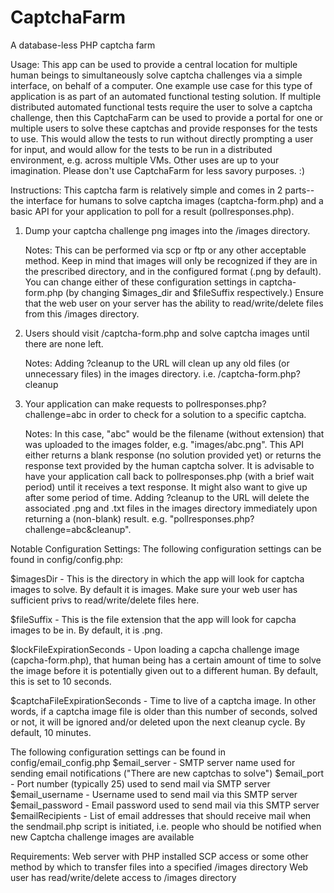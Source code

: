 CaptchaFarm
===========

A database-less PHP captcha farm

Usage:
This app can be used to provide a central location for multiple human beings to simultaneously solve captcha challenges via a simple interface, on behalf of a computer. One example use case for this type of application is as part of an automated functional testing solution. If multiple distributed automated functional tests require the user to solve a captcha challenge, then this CaptchaFarm can be used to provide a portal for one or multiple users to solve these captchas and provide responses for the tests to use. This would allow the tests to run without directly prompting a user for input, and would allow for the tests to be run in a distributed environment, e.g. across multiple VMs. Other uses are up to your imagination. 
Please don't use CaptchaFarm for less savory purposes. :)

Instructions:
This captcha farm is relatively simple and comes in 2 parts-- the interface for humans to solve captcha images (captcha-form.php) and a basic API for your application to poll for a result (pollresponses.php).

1. Dump your captcha challenge png images into the /images directory. 

	Notes: This can be performed via scp or ftp or any other acceptable method. Keep in mind that images will only be recognized if they are in the prescribed directory, and in the configured format (.png by default). You can change either of these configuration settings in captcha-form.php (by changing $images_dir and $fileSuffix respectively.) Ensure that the web user on your server has the ability to read/write/delete files from this /images directory.

2. Users should visit /captcha-form.php and solve captcha images until there are none left.

	Notes: Adding ?cleanup to the URL will clean up any old files (or unnecessary files) in the images directory. i.e. /captcha-form.php?cleanup

3. Your application can make requests to pollresponses.php?challenge=abc in order to check for a solution to a specific captcha. 

	Notes: In this case, "abc" would be the filename (without extension) that was uploaded to the images folder, e.g. "images/abc.png". This API either returns a blank response (no solution provided yet) or returns the response text provided by the human captcha solver. It is advisable to have your application call back to pollresponses.php (with a brief wait period) until it receives a text response. It might also want to give up after some period of time. Adding ?cleanup to the URL will delete the associated .png and .txt files in the images directory immediately upon returning a (non-blank) result. e.g. "pollresponses.php?challenge=abc&cleanup". 
	
Notable Configuration Settings:
The following configuration settings can be found in config/config.php:

$imagesDir - This is the directory in which the app will look for captcha images to solve. By default it is images. Make sure your web user has sufficient privs to read/write/delete files here.

$fileSuffix - This is the file extension that the app will look for capcha images to be in. By default, it is .png.

$lockFileExpirationSeconds - Upon loading a capcha challenge image (capcha-form.php), that human being has a certain amount of time to solve the image before it is potentially given out to a different human. By default, this is set to 10 seconds.

$captchaFileExpirationSeconds - Time to live of a captcha image. In other words, if a captcha image file is older than this number of seconds, solved or not, it will be ignored and/or deleted upon the next cleanup cycle. By default, 10 minutes.

The following configuration settings can be found in config/email_config.php
$email_server - SMTP server name used for sending email notifications ("There are new captchas to solve")
$email_port - Port number (typically 25) used to send mail via SMTP server
$email_username - Username used to send mail via this SMTP server
$email_password - Email password used to send mail via this SMTP server
$emailRecipients - List of email addresses that should receive mail when the sendmail.php script is initiated, i.e. people who should be notified when new Captcha challenge images are available

Requirements:
Web server with PHP installed
SCP access or some other method by which to transfer files into a specified /images directory
Web user has read/write/delete access to /images directory

